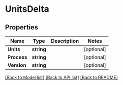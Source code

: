 # UnitsDelta

## Properties
Name | Type | Description | Notes
------------ | ------------- | ------------- | -------------
**Units** | **string** |  | [optional] 
**Process** | **string** |  | [optional] 
**Version** | **string** |  | [optional] 

[[Back to Model list]](../README.md#documentation-for-models) [[Back to API list]](../README.md#documentation-for-api-endpoints) [[Back to README]](../README.md)


